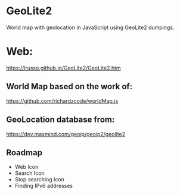 # GeoLite2

World map with geolocation in JavaScript using GeoLite2 dumpings.

# Web:

https://lrusso.github.io/GeoLite2/GeoLite2.htm

## World Map based on the work of:

https://github.com/richardzcode/worldMap.js

## GeoLocation database from:

https://dev.maxmind.com/geoip/geoip2/geolite2

## Roadmap

* Web Icon
* Search Icon
* Stop searching Icon
* Finding IPv6 addresses
